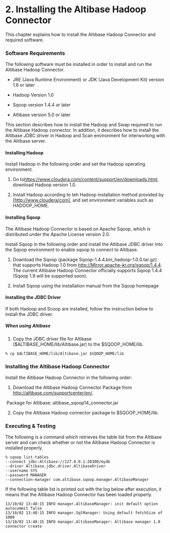 # 2. Installing the Altibase Hadoop Connector

This chapter explains how to install the Altibase Hadoop Connector and required software.

### Software Requirements

The following software must be installed in order to install and run the Altibase Hadoop Connector.

-   JRE (Java Runtime Environment) or JDK (Java Development Kit) version 1.6 or later

-   Hadoop Version 1.0

-   Sqoop version 1.4.4 or later

-   Altibase version 5.0 or later

This section describes how to install the Hadoop and Swap required to run the Altibase Hadoop connector. In addition, it describes how to install the Altibase JDBC driver in Hadoop and Scan environment for interworking with the Altibase server.

#### Installing Hadoop

Install Hadoop in the following order and set the Hadoop operating environment.

1.  Go to<https://www.cloudera.com/content/support/en/downloads.html>, download Hadoop version 1.0.

2.  Install Hadoop according to teh Hadoop installation method provided by [http://www.cloudera/com], and set environment variables such as HADOOP_HOME.

#### Installing Sqoop

The Altibase Hadoop Connector is based on Apache Sqoop, which is distributed under the Apache License version 2.0. 

Install Sqoop in the following order and install the Altibase JDBC driver into the Sqoop environment to enable sqoop to connect to Altibase.

1.  Download the Sqoop (package Sqoop-1.4.4.bin_hadoop-1.0.0.tar.gz) that supports Hadoop 1.0 from http://Mirror.apache-kr.org/sqoop/1.4.4. The current Altibase Hadoop Connector officially supports Sqoop 1.4.4 (Sqoop 1.9 will be supported soon).

2.  Install Sqoop using the installation manual from the Sqoop homepage

#### Installing the JDBC Driver

If both Hadoop and Scoop are installed, follow the instruction below to install the JDBC driver.

##### When using Altibase

1.  Copy the JDBC driver file for Altibase ($ALTIBASE_HOME/lib/Altibase.jar) to the $SQOOP_HOME/lib.

```
% cp $ALTIBASE_HOME/lib/Altibase.jar $SQOOP_HOME/lib
```

### Installing the Altibase Hadoop Connector

Install the Altibase Hadoop Connector in the following order:

1.  Download the Altibase Hadoop Connector Package from http://altibase.com/supportcenter/en/.

​        Package for Altibase: altibase_sqoop14_connector.jar

2. Copy the Altibase Hadoop connector package to $SQOOP_HOME/lib.

### Executing & Testing

The following is a command which retrieves the table list from the Altibase server and can check whether or not the Altibase Hadoop Connector is installed properly.

```
% sqoop list-tables  
--connect jdbc:Altibase://127.0.0.1:20300/mydb  
--driver Altibase.jdbc.driver.AltibaseDriver  
--username SYS  
--password MANAGER  
--connection-manager com.altibase.sqoop.manager.AltibaseManager
```

If the following table list is printed out with the log below after execution, it means that the Altibase Hadoop Connector has been loaded properly.

```
13/10/02 13:48:15 INFO manager.AltibaseManager: init default option autocommit false
13/10/02 13:48:15 INFO manager.SqlManager: Using default fetchSize of 1000
13/10/02 13:48:15 INFO manager.AltibaseManager: Altibase manager 1.0 connector create
```
